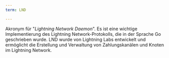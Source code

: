 ```yaml
---
term: LND

---
```

Akronym für "*Lightning Network Daemon*". Es ist eine wichtige Implementierung des Lightning Network-Protokolls, die in der Sprache Go geschrieben wurde. LND wurde von Lightning Labs entwickelt und ermöglicht die Erstellung und Verwaltung von Zahlungskanälen und Knoten im Lightning Network.